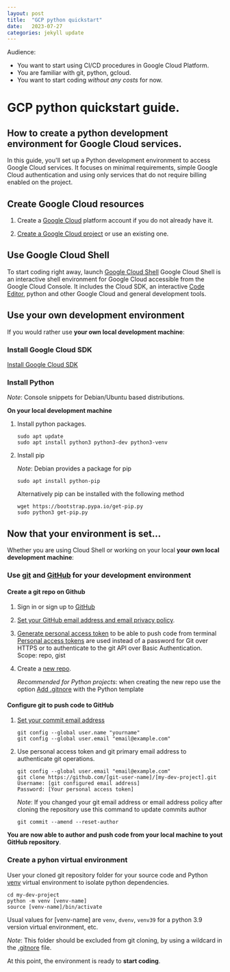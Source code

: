 ```yaml
---
layout: post
title:  "GCP python quickstart"
date:   2023-07-27
categories: jekyll update
---
```

Audience: 
* You want to start using CI/CD procedures in Google Cloud Platform. 
* You are familiar with git, python, gcloud.
* You want to start coding *without any costs* for now. 

 
# GCP python quickstart guide. 
## How to create a python development environment for Google Cloud services.  
In this guide, you'll set up a Python development environment to access Google Cloud services. 
It focuses on minimal requirements, simple Google Cloud authentication and using only services that do not require 
billing enabled on the project.

## Create Google Cloud resources

1. Create a [Google Cloud](https://console.cloud.google.com/home/dashboard)  platform account if you do not already have it.

2. [Create a Google Cloud project](https://developers.google.com/workspace/guides/create-project) or use an existing one.



## Use Google Cloud Shell
To start coding right away, launch [Google Cloud Shell](https://console.cloud.google.com/home/)
Google Cloud Shell is an interactive shell environment for Google Cloud accessible from the Google Cloud Console. It 
includes the Cloud SDK, an interactive [Code Editor](https://ide.cloud.google.com), python and other Google Cloud and 
general development tools. 
 

## Use your own development environment
If you would rather use **your own local development machine**:

### Install Google Cloud SDK
[Install Google Cloud SDK](https://cloud.google.com/sdk/docs/quickstart)

### Install Python

*Note*: Console snippets for Debian/Ubuntu based distributions.

**On your local development machine**

1. Install python packages.

    ```shell
    sudo apt update
    sudo apt install python3 python3-dev python3-venv
    ```
    
2. Install pip 

    *Note*: Debian provides a package for pip

    ```shell
    sudo apt install python-pip
    ```
    Alternatively pip can be installed with the following method
    ```shell
    wget https://bootstrap.pypa.io/get-pip.py
    sudo python3 get-pip.py
    ```

## Now that your environment is set...
Whether you are using Cloud Shell or working on your local **your own local development machine**:
### Use [git](https://git-scm.com/) and [GitHub](https://github.com/) for your development environment
#### Create a git repo on Github

1. Sign in or sign up to [GitHub](https://github.com/login)
2. [Set your GitHub email address and email privacy policy](https://github.com/settings/emails).
3. [Generate personal access token](https://github.com/settings/tokens/new) to be able to push code from terminal
[Personal access tokens](https://docs.github.com/en/authentication/keeping-your-account-and-data-secure/creating-a-personal-access-token) are used instead of a password for Git over HTTPS or to authenticate to the git API over Basic Authentication.
Scope: repo, gist
4. Create a [new repo](https://github.com/new). 

    *Recommended for Python projects*: when creating the new repo use the option [Add .gitnore](https://docs.github.com/en/get-started/getting-started-with-git/ignoring-files) with the Python template

#### Configure git to push code to GitHub
1. [Set your commit email address](https://docs.github.com/en/account-and-profile/setting-up-and-managing-your-github-user-account/managing-email-preferences/setting-your-commit-email-address)

    ```shell
    git config --global user.name "yourname"
    git config --global user.email "email@example.com"    
    ```


3. Use personal access token and git primary email address to authenticate git operations.
    ```shell
    git config --global user.email "email@example.com"  
    git clone https://github.com/[git-user-name]/[my-dev-project].git 
    Username: [git configured email address]
    Password: [Your personal access token]
    ```
    *Note*: If you changed your git email address or email address policy after cloning the repository use this command to update commits author
    ```shell
    git commit --amend --reset-author
    ```
**You are now able to author and push code from your local machine to yout GitHub repository**.


### Create a pyhon virtual environment

User your cloned git repository folder for your source code and Python [venv](https://docs.python.org/3/library/venv.html)
virtual environment to isolate python dependencies. 

```shell
cd my-dev-project
python -m venv [venv-name]
source [venv-name]/bin/activate
```

Usual values for [venv-name] are `venv`, `dvenv`, `venv39` for a python 3.9 version virtual environment, etc.

*Note*: This folder should be excluded from git cloning, by using a wildcard in the 
[.gitnore](https://docs.github.com/en/get-started/getting-started-with-git/ignoring-files) file. 

At this point, the environment is ready to **start coding**.

